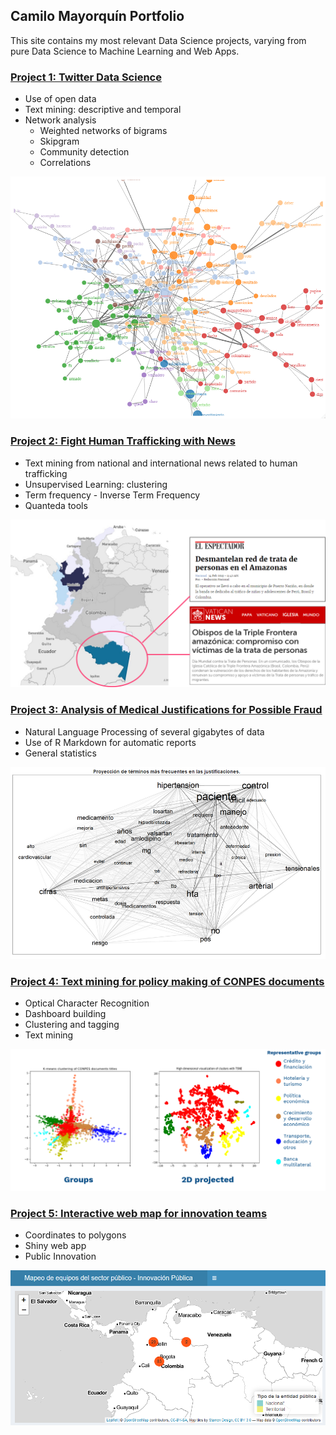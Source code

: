 ## Camilo Mayorquín Portfolio

This site contains my most relevant Data Science projects, varying from pure Data Science to Machine Learning and Web Apps.

### [Project 1: Twitter Data Science](https://github.com/FoxHound112263/TwitterPeaceCol)
* Use of open data
* Text mining: descriptive and temporal
* Network analysis
  - Weighted networks of bigrams
  - Skipgram
  - Community detection
  - Correlations

![](/images/community.png)


### [Project 2: Fight Human Trafficking with News](https://github.com/FoxHound112263/DataJam2019-HF)
* Text mining from national and international news related to human trafficking
* Unsupervised Learning: clustering
* Term frequency - Inverse Term Frequency
* Quanteda tools

![](/images/find.png)


### [Project 3: Analysis of Medical Justifications for Possible Fraud](https://github.com/FoxHound112263/MedicalFraud)
* Natural Language Processing of several gigabytes of data
* Use of R Markdown for automatic reports
* General statistics

![](/images/part6.PNG)


### [Project 4: Text mining for policy making of CONPES documents](https://github.com/FoxHound112263/CONPES_DS)
* Optical Character Recognition
* Dashboard building
* Clustering and tagging
* Text mining

![](/images/cluster.PNG)


### [Project 5: Interactive web map for innovation teams](https://github.com/FoxHound112263/Innovation-Mapping)
* Coordinates to polygons
* Shiny web app
* Public Innovation

![](/images/map.PNG)

